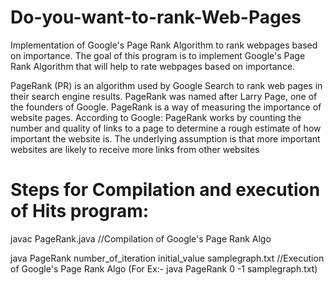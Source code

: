 # Do-you-want-to-rank-Web-Pages
Implementation of Google's Page Rank Algorithm to rank webpages based on importance.
The goal of this program is to implement Google's Page Rank Algorithm that will help to rate webpages based on importance. 

PageRank (PR) is an algorithm used by Google Search to rank web pages in their search engine results. PageRank was named after Larry Page, one of the founders of Google. PageRank is a way of measuring the importance of website pages. 
According to Google:
PageRank works by counting the number and quality of links to a page to determine a rough estimate of how important the website is. The underlying assumption is that more important websites are likely to receive more links from other websites

# Steps for Compilation and execution of Hits program:

javac PageRank.java	//Compilation of Google's Page Rank Algo

java PageRank number_of_iteration initial_value samplegraph.txt	//Execution of Google's Page Rank Algo
(For Ex:- java PageRank 0 -1 samplegraph.txt)

